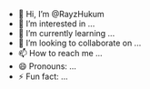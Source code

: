 - 👋 Hi, I’m @RayzHukum
- 👀 I’m interested in ...
- 🌱 I’m currently learning ...
- 💞️ I’m looking to collaborate on ...
- 📫 How to reach me ...
- 😄 Pronouns: ...
- ⚡ Fun fact: ...

<!---
RayzHukum/RayzHukum is a ✨ special ✨ repository because its `README.md` (this file) appears on your GitHub profile.
You can click the Preview link to take a look at your changes.
--->
